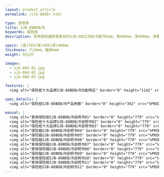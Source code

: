 ```yaml
---
layout: product_article
permalink: /sjb-88dbr.html

type: 铁管家
title: SJB-88ⅢDB/R
keywords: 保险柜
description: 家用保险箱铁管家系列SJB-88IIIDB/R高765mm，宽450mm，深400mm，净重92公斤，采用智能化监控系统，全程智能管控无忧。

specs: (高)765(宽)450(深)400mm
thickness: 门10mm，箱体6mm
weight: 92公斤

images:
  - sjb-88d-01.jpg
  - sjb-88d-02.jpg
  - sjb-88d-03.jpg

features: |
  <img alt="保险柜十大品牌SJB-88ⅢDB/R功能特征" border="0" height="1142" src="%PRODIMGS%/sjb-gn.jpg" width="538" />

spec_details: |
  <img alt="保险柜SJB-88ⅢDB/R产品参数" border="0" height="362" src="%PRODIMGS%/sjb-cpcs.jpg" width="538" />

manual: |
  <img alt="家用保险柜SJB-88ⅢDB/R说明书01" border="0" height="779" src="%PRODIMGS%/sjb-sm01.jpg" width="528" />  
  <img alt="保险柜十大品牌SJB-88ⅢDB/R说明书02" border="0" height="779" src="%PRODIMGS%/sjb-sm02.jpg" width="528" />  
  <img alt="保险柜十大品牌SJB-88ⅢDB/R说明书03" border="0" height="779" src="%PRODIMGS%/sjb-sm03.jpg" width="528" />  
  <img alt="保险箱SJB-88ⅢDB/R说明书04" border="0" height="779" src="%PRODIMGS%/sjb-sm04.jpg" width="528" />  
  <img alt="保险箱SJB-88ⅢDB/R说明书05" border="0" height="779" src="%PRODIMGS%/sjb-sm05.jpg" width="528" />  
  <img alt="保险箱SJB-88ⅢDB/R说明书06" border="0" height="779" src="%PRODIMGS%/sjb-sm06.jpg" width="528" />  
  <img alt="家用保险箱SJB-88ⅢDB/R说明书07" border="0" height="779" src="%PRODIMGS%/sjb-sm07.jpg" width="528" />  
  <img alt="家用保险箱SJB-88ⅢDB/R说明书08" border="0" height="779" src="%PRODIMGS%/sjb-sm08.jpg" width="528" />  
  <img alt="保险箱SJB-88ⅢDB/R说明书09" border="0" height="779" src="%PRODIMGS%/sjb-sm09.jpg" width="528" />  
  <img alt="家用保险柜SJB-88ⅢDB/R说明书10" border="0" height="779" src="%PRODIMGS%/sjb-sm10.jpg" width="528" />  
  <img alt="家用保险柜SJB-88ⅢDB/R说明书11" border="0" height="779" src="%PRODIMGS%/sjb-sm11.jpg" width="528" />  
  <img alt="保险柜SJB-88ⅢDB/R说明书12" border="0" height="779" src="%PRODIMGS%/sjb-sm12.jpg" width="528" />
---
```


